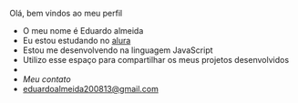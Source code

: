 Olá, bem vindos ao meu perfil 
- O meu nome é Eduardo almeida 
- Eu estou estudando no [alura](https//www.alura.com.br)
- Estou me desenvolvendo na linguagem JavaScript
- Utilizo esse espaço para compartilhar os meus projetos desenvolvidos
- 
- *Meu contato*
- eduardoalmeida200813@gmail.com

